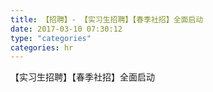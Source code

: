 ```yaml
---
title: 【招聘】- 【实习生招聘】【春季社招】全面启动
date: 2017-03-10 07:30:12
type: "categories"
categories: hr
---
```

【实习生招聘】【春季社招】全面启动
